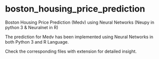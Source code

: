 # boston_housing_price_prediction

Boston Housing Price Prediction (Medv) using Neural Networks (Neupy in python 3 &amp; Neuralnet in R)

The prediction for Medv has been implemented using Neural Networks in both Python 3 and R Language.

Check the corresponding files with extension for detailed insight.
